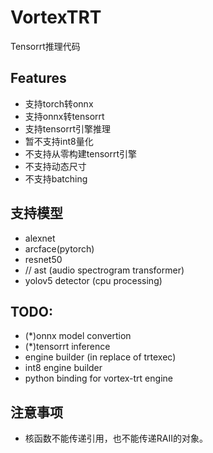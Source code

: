# VortexTRT
Tensorrt推理代码

## Features
- 支持torch转onnx  
- 支持onnx转tensorrt  
- 支持tensorrt引擎推理  
- 暂不支持int8量化  
- 不支持从零构建tensorrt引擎  
- 不支持动态尺寸  
- 不支持batching  


##  支持模型
- alexnet
- arcface(pytorch)
- resnet50
- // ast (audio spectrogram transformer)
- yolov5 detector (cpu processing)


## TODO:
- (*)onnx model convertion
- (*)tensorrt inference
- engine builder (in replace of trtexec)
- int8 engine builder
- python binding for vortex-trt engine


## 注意事项
- 核函数不能传递引用，也不能传递RAII的对象。
